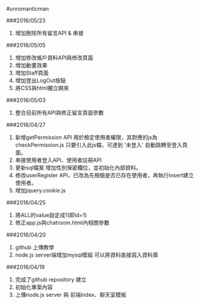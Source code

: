#unromanticman

###2016/05/23
1. 增加刪除所有留言API & 串接

###2016/05/05
1. 增加修改帳戶資料API與修改頁面
2. 增加動畫效果
3. 增加Staff頁面
4. 增加登出LogOut按鈕
5. 將CSS與html獨立開來


###2016/05/03
1. 整合目前所有API與修正留言頁面參數

###2016/04/27
1. 新增getPermission API 用於檢定使用者權限，其對應的js為checkPermission.js 只要引入此js檔，可達到 '未登入' 自動跳轉至登入頁面。
2. 串接使用者登入API、使用者註冊API
3. 更新sql檔案 增加性別保密欄位，並初始化內部資料。
4. 修改userRegister API，已改為先檢驗是否已存在使用者，再執行insert建立使用者。
5. 增加jquery.cookie.js

###2016/04/25
1. 將ALL的value設定成1(即id=1)
2. 修正app.js與chatroom.html內相關參數


###2016/04/20
1. github 上傳教學
2. node.js server端增加mysql模組 可以將資料直接寫入資料庫

###2016/04/19
1. 完成了github repository 建立
2. 初始化專案內容
3. 上傳node.js server 與 前端index、聊天室模板
